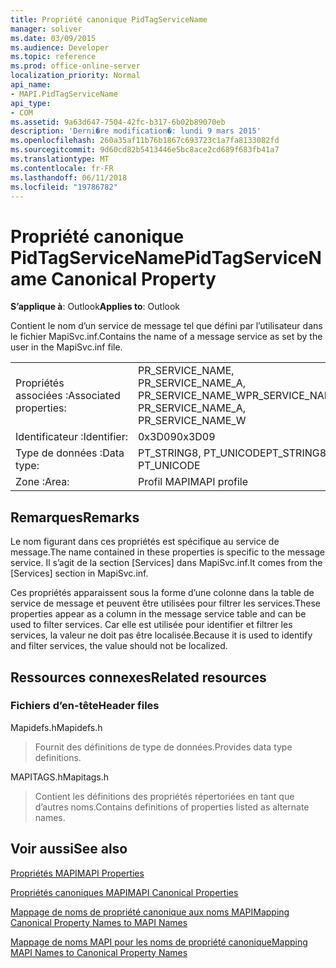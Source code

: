 ```yaml
---
title: Propriété canonique PidTagServiceName
manager: soliver
ms.date: 03/09/2015
ms.audience: Developer
ms.topic: reference
ms.prod: office-online-server
localization_priority: Normal
api_name:
- MAPI.PidTagServiceName
api_type:
- COM
ms.assetid: 9a63d647-7504-42fc-b317-6b02b89070eb
description: 'Derni�re modification�: lundi 9 mars 2015'
ms.openlocfilehash: 260a35af11b76b1867c693723c1a7fa8133082fd
ms.sourcegitcommit: 9d60cd82b5413446e5bc8ace2cd689f683fb41a7
ms.translationtype: MT
ms.contentlocale: fr-FR
ms.lasthandoff: 06/11/2018
ms.locfileid: "19786782"
---
```

# <a name="pidtagservicename-canonical-property"></a><span data-ttu-id="47a38-103">Propriété canonique PidTagServiceName</span><span class="sxs-lookup"><span data-stu-id="47a38-103">PidTagServiceName Canonical Property</span></span>

  
  
<span data-ttu-id="47a38-104">**S’applique à**: Outlook</span><span class="sxs-lookup"><span data-stu-id="47a38-104">**Applies to**: Outlook</span></span> 
  
<span data-ttu-id="47a38-105">Contient le nom d’un service de message tel que défini par l’utilisateur dans le fichier MapiSvc.inf.</span><span class="sxs-lookup"><span data-stu-id="47a38-105">Contains the name of a message service as set by the user in the MapiSvc.inf file.</span></span>
  
|||
|:-----|:-----|
|<span data-ttu-id="47a38-106">Propriétés associées :</span><span class="sxs-lookup"><span data-stu-id="47a38-106">Associated properties:</span></span>  <br/> |<span data-ttu-id="47a38-107">PR_SERVICE_NAME, PR_SERVICE_NAME_A, PR_SERVICE_NAME_W</span><span class="sxs-lookup"><span data-stu-id="47a38-107">PR_SERVICE_NAME, PR_SERVICE_NAME_A, PR_SERVICE_NAME_W</span></span>  <br/> |
|<span data-ttu-id="47a38-108">Identificateur :</span><span class="sxs-lookup"><span data-stu-id="47a38-108">Identifier:</span></span>  <br/> |<span data-ttu-id="47a38-109">0x3D09</span><span class="sxs-lookup"><span data-stu-id="47a38-109">0x3D09</span></span>  <br/> |
|<span data-ttu-id="47a38-110">Type de données :</span><span class="sxs-lookup"><span data-stu-id="47a38-110">Data type:</span></span>  <br/> |<span data-ttu-id="47a38-111">PT_STRING8, PT_UNICODE</span><span class="sxs-lookup"><span data-stu-id="47a38-111">PT_STRING8, PT_UNICODE</span></span>  <br/> |
|<span data-ttu-id="47a38-112">Zone :</span><span class="sxs-lookup"><span data-stu-id="47a38-112">Area:</span></span>  <br/> |<span data-ttu-id="47a38-113">Profil MAPI</span><span class="sxs-lookup"><span data-stu-id="47a38-113">MAPI profile</span></span>  <br/> |
   
## <a name="remarks"></a><span data-ttu-id="47a38-114">Remarques</span><span class="sxs-lookup"><span data-stu-id="47a38-114">Remarks</span></span>

<span data-ttu-id="47a38-115">Le nom figurant dans ces propriétés est spécifique au service de message.</span><span class="sxs-lookup"><span data-stu-id="47a38-115">The name contained in these properties is specific to the message service.</span></span> <span data-ttu-id="47a38-116">Il s’agit de la section [Services] dans MapiSvc.inf.</span><span class="sxs-lookup"><span data-stu-id="47a38-116">It comes from the [Services] section in MapiSvc.inf.</span></span>
  
<span data-ttu-id="47a38-117">Ces propriétés apparaissent sous la forme d’une colonne dans la table de service de message et peuvent être utilisées pour filtrer les services.</span><span class="sxs-lookup"><span data-stu-id="47a38-117">These properties appear as a column in the message service table and can be used to filter services.</span></span> <span data-ttu-id="47a38-118">Car elle est utilisée pour identifier et filtrer les services, la valeur ne doit pas être localisée.</span><span class="sxs-lookup"><span data-stu-id="47a38-118">Because it is used to identify and filter services, the value should not be localized.</span></span>
  
## <a name="related-resources"></a><span data-ttu-id="47a38-119">Ressources connexes</span><span class="sxs-lookup"><span data-stu-id="47a38-119">Related resources</span></span>

### <a name="header-files"></a><span data-ttu-id="47a38-120">Fichiers d’en-tête</span><span class="sxs-lookup"><span data-stu-id="47a38-120">Header files</span></span>

<span data-ttu-id="47a38-121">Mapidefs.h</span><span class="sxs-lookup"><span data-stu-id="47a38-121">Mapidefs.h</span></span>
  
> <span data-ttu-id="47a38-122">Fournit des définitions de type de données.</span><span class="sxs-lookup"><span data-stu-id="47a38-122">Provides data type definitions.</span></span>
    
<span data-ttu-id="47a38-123">MAPITAGS.h</span><span class="sxs-lookup"><span data-stu-id="47a38-123">Mapitags.h</span></span>
  
> <span data-ttu-id="47a38-124">Contient les définitions des propriétés répertoriées en tant que d’autres noms.</span><span class="sxs-lookup"><span data-stu-id="47a38-124">Contains definitions of properties listed as alternate names.</span></span>
    
## <a name="see-also"></a><span data-ttu-id="47a38-125">Voir aussi</span><span class="sxs-lookup"><span data-stu-id="47a38-125">See also</span></span>



[<span data-ttu-id="47a38-126">Propriétés MAPI</span><span class="sxs-lookup"><span data-stu-id="47a38-126">MAPI Properties</span></span>](mapi-properties.md)
  
[<span data-ttu-id="47a38-127">Propriétés canoniques MAPI</span><span class="sxs-lookup"><span data-stu-id="47a38-127">MAPI Canonical Properties</span></span>](mapi-canonical-properties.md)
  
[<span data-ttu-id="47a38-128">Mappage de noms de propriété canonique aux noms MAPI</span><span class="sxs-lookup"><span data-stu-id="47a38-128">Mapping Canonical Property Names to MAPI Names</span></span>](mapping-canonical-property-names-to-mapi-names.md)
  
[<span data-ttu-id="47a38-129">Mappage de noms MAPI pour les noms de propriété canonique</span><span class="sxs-lookup"><span data-stu-id="47a38-129">Mapping MAPI Names to Canonical Property Names</span></span>](mapping-mapi-names-to-canonical-property-names.md)

